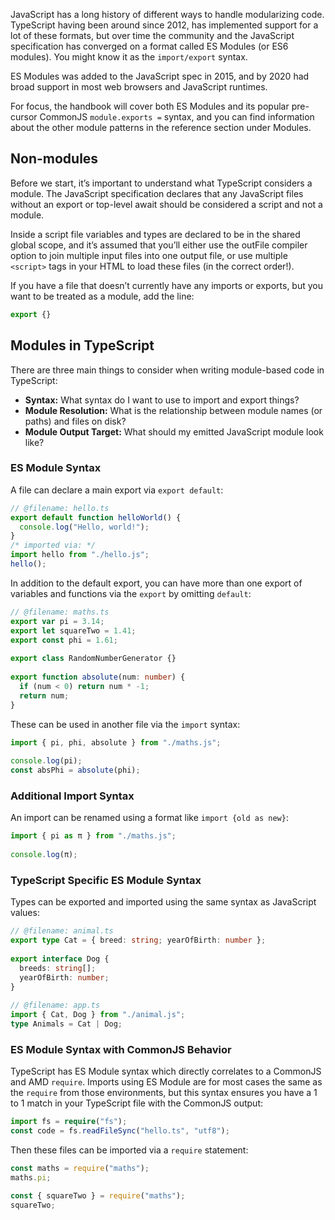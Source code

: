 <link rel="stylesheet" href="https://cdn.jsdelivr.net/npm/bootstrap-icons@1.5.0/font/bootstrap-icons.css">
<link rel="stylesheet" href="../../lib/doc_style.css">

JavaScript has a long history of different ways to handle modularizing code. TypeScript having been around since 2012, has implemented support for a lot of these formats, but over time the community and the JavaScript specification has converged on a format called ES Modules (or ES6 modules). You might know it as the `import/export` syntax.

ES Modules was added to the JavaScript spec in 2015, and by 2020 had broad support in most web browsers and JavaScript runtimes.

For focus, the handbook will cover both ES Modules and its popular pre-cursor CommonJS `module.exports =` syntax, and you can find information about the other module patterns in the reference section under Modules.

## Non-modules
Before we start, it’s important to understand what TypeScript considers a module. The JavaScript specification declares that any JavaScript files without an export or top-level await should be considered a script and not a module.

Inside a script file variables and types are declared to be in the shared global scope, and it’s assumed that you’ll either use the outFile compiler option to join multiple input files into one output file, or use multiple `<script>` tags in your HTML to load these files (in the correct order!).

If you have a file that doesn’t currently have any imports or exports, but you want to be treated as a module, add the line:
```ts
export {}
```

## Modules in TypeScript
There are three main things to consider when writing module-based code in TypeScript:
* **Syntax:** What syntax do I want to use to import and export things?
* **Module Resolution:** What is the relationship between module names (or paths) and files on disk?
* **Module Output Target:** What should my emitted JavaScript module look like?

### ES Module Syntax
A file can declare a main export via `export default`:
```ts
// @filename: hello.ts
export default function helloWorld() {
  console.log("Hello, world!");
}
/* imported via: */
import hello from "./hello.js";
hello();
```

In addition to the default export, you can have more than one export of variables and functions via the `export` by omitting `default`:
```ts
// @filename: maths.ts
export var pi = 3.14;
export let squareTwo = 1.41;
export const phi = 1.61;
 
export class RandomNumberGenerator {}
 
export function absolute(num: number) {
  if (num < 0) return num * -1;
  return num;
}
```
These can be used in another file via the `import` syntax:
```ts
import { pi, phi, absolute } from "./maths.js";
 
console.log(pi);
const absPhi = absolute(phi);
```

### Additional Import Syntax
An import can be renamed using a format like `import {old as new}`:
```ts
import { pi as π } from "./maths.js";
 
console.log(π);
```

### TypeScript Specific ES Module Syntax
Types can be exported and imported using the same syntax as JavaScript values:
```ts
// @filename: animal.ts
export type Cat = { breed: string; yearOfBirth: number };
 
export interface Dog {
  breeds: string[];
  yearOfBirth: number;
}
 
// @filename: app.ts
import { Cat, Dog } from "./animal.js";
type Animals = Cat | Dog;
```

### ES Module Syntax with CommonJS Behavior
TypeScript has ES Module syntax which directly correlates to a CommonJS and AMD `require`. Imports using ES Module are for most cases the same as the `require` from those environments, but this syntax ensures you have a 1 to 1 match in your TypeScript file with the CommonJS output:
```ts
import fs = require("fs");
const code = fs.readFileSync("hello.ts", "utf8");
```
Then these files can be imported via a `require` statement:
```ts
const maths = require("maths");
maths.pi;

const { squareTwo } = require("maths");
squareTwo;
```









